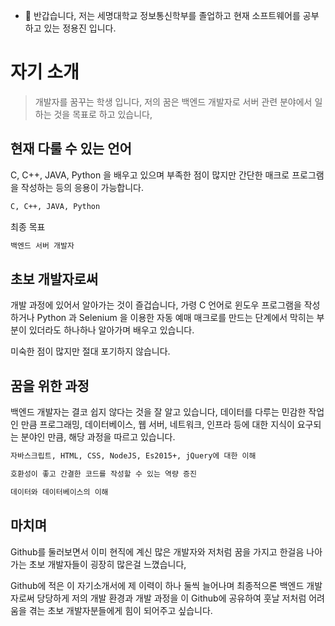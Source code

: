 - 👋 반갑습니다, 저는 세명대학교 정보통신학부를 졸업하고 현재 소프트웨어를 공부하고 있는 정용진 입니다.

# 자기 소개

> 개발자를 꿈꾸는 학생 입니다, 저의 꿈은 백엔드 개발자로 서버 관련 분야에서 일하는 것을 목표로 하고 있습니다,
> 

## 현재 다룰 수 있는 언어

C, C++, JAVA, Python 을 배우고 있으며 부족한 점이 많지만 간단한 매크로 프로그램을 작성하는 등의 응용이 가능합니다.

```sh
C, C++, JAVA, Python
```

최종 목표

```sh
백엔드 서버 개발자
```

## 초보 개발자로써

개발 과정에 있어서 알아가는 것이 즐겁습니다, 가령 C 언어로 윈도우 프로그램을 작성하거나 Python 과 Selenium 을 이용한 자동 예매 매크로를 만드는 단계에서 막히는 부분이 있더라도 하나하나 알아가며 배우고 있습니다.

미숙한 점이 많지만 절대 포기하지 않습니다.

## 꿈을 위한 과정

백엔드 개발자는 결코 쉽지 않다는 것을 잘 알고 있습니다, 데이터를 다루는 민감한 작업인 만큼 프로그래밍, 데이터베이스, 웹 서버, 네트워크, 인프라 등에 대한 지식이 요구되는 분야인 만큼, 해당 과정을 따르고 있습니다.

```sh
자바스크립트, HTML, CSS, NodeJS, Es2015+, jQuery에 대한 이해

호환성이 좋고 간결한 코드를 작성할 수 있는 역량 증진

데이터와 데이터베이스의 이해
```

## 마치며

Github를 둘러보면서 이미 현직에 계신 많은 개발자와 저처럼 꿈을 가지고 한걸음 나아가는 초보 개발자들이 굉장히 많은걸 느꼈습니다, 

Github에 적은 이 자기소개서에 제 이력이 하나 둘씩 늘어나며 최종적으론 백엔드 개발자로써 당당하게 저의 개발 환경과 개발 과정을 이 Github에 공유하여 훗날 저처럼 어려움을 겪는 초보 개발자분들에게 힘이 되어주고 싶습니다.






